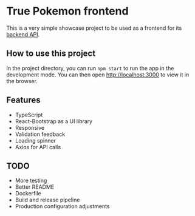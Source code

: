 # True Pokemon frontend

This is a very simple showcase project to be used as a frontend for its [backend API](https://github.com/undrivendev/true-pokemon-server).

## How to use this project

In the project directory, you can run `npm start` to run the app in the development mode.
You can then open [http://localhost:3000](http://localhost:3000) to view it in the browser.

## Features
- TypeScript
- React-Bootstrap as a UI library
- Responsive
- Validation feedback
- Loading spinner
- Axios for API calls

## TODO
- More testing
- Better README
- Dockerfile
- Build and release pipeline
- Production configuration adjustments
